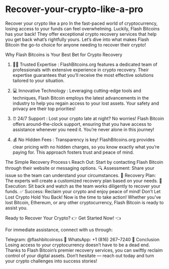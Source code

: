 # Recover-your-crypto-like-a-pro
Recover your crypto like a pro
In the fast-paced world of cryptocurrency, losing access to your funds can feel overwhelming. Luckily, Flash Bitcoins has your back! They offer exceptional crypto recovery services that help you get back what’s rightfully yours. Let’s dive into what makes Flash Bitcoin the go-to choice for anyone needing to recover their crypto!


Why Flash Bitcoins is Your Best Bet for Crypto Recovery
1. 🧑‍🔧 Trusted Expertise : FlashBitcoins.org features a dedicated team of professionals with extensive experience in crypto recovery. Their expertise guarantees that you’ll receive the most effective solutions tailored to your situation.

2. 💻 Innovative Technology : Leveraging cutting-edge tools and techniques, Flash Bitcoin employs the latest advancements in the industry to help you regain access to your lost assets. Your safety and privacy are their top priorities!

3. ⏰ 24/7 Support : Lost your crypto late at night? No worries! Flash Bitcoin offers around-the-clock support, ensuring that you have access to assistance whenever you need it. You’re never alone in this journey!

4. 💰 No Hidden Fees : Transparency is key! FlashBitcoins.org provides clear pricing with no hidden charges, so you know exactly what you’re paying for. This approach fosters trust and peace of mind.


The Simple Recovery Process
📞 Reach Out: Start by contacting Flash Bitcoin through their website or messaging options.
🔍 Assessment: Share your issue so the team can understand your circumstances.
📝 Recovery Plan: The experts will create a customized recovery plan based on your needs.
🚀 Execution: Sit back and watch as the team works diligently to recover your funds.
✅ Success: Reclaim your crypto and enjoy peace of mind!
Don’t Let Lost Crypto Hold You Back!
Now is the time to take action! Whether you’ve lost Bitcoin, Ethereum, or any other cryptocurrency, Flash Bitcoin is ready to assist you.

Ready to Recover Your Crypto?
👉 Get Started Now! 👈

For immediate assistance, connect with us through:

Telegram: @flashbitcoinsss 📱
WhatsApp: +1 (816) 267–7240 💬
Conclusion
Losing access to your cryptocurrency doesn’t have to be a dead end. Thanks to Flash Bitcoin’s premier recovery services, you can swiftly reclaim control of your digital assets. Don’t hesitate — reach out today and turn your crypto challenges into success stories!
